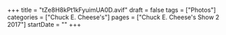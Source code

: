 +++
title = "tZe8H8kPt1kFyuimUA0D.avif"
draft = false
tags = ["Photos"]
categories = ["Chuck E. Cheese's"]
pages = ["Chuck E. Cheese's Show 2 2017"]
startDate = ""
+++
